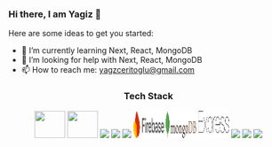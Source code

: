 ### Hi there, I am Yagiz 👋


Here are some ideas to get you started:

- 🌱 I’m currently learning Next, React, MongoDB
- 🤔 I’m looking for help with Next, React, MongoDB
- 📫 How to reach me: yagzceritoglu@gmail.com

<div align="center">
  <h3>Tech Stack</h3>
  <img width="55" height="49" src="https://raw.githubusercontent.com/gilbarbara/logos/master/logos/html-5.svg"/>
    <img width="55" height="49" src="https://raw.githubusercontent.com/gilbarbara/logos/master/logos/css-3.svg"/>
    
  <img width="55" src="https://raw.githubusercontent.com/gilbarbara/logos/master/logos/javascript.svg"/>
  <img width="55" src="https://raw.githubusercontent.com/gilbarbara/logos/master/logos/vue.svg"/>
  <img width="55" src="https://raw.githubusercontent.com/gilbarbara/logos/master/logos/react.svg"/>
  <img width="55" height="49" src="https://raw.githubusercontent.com/gilbarbara/logos/master/logos/firebase.svg"/>
  <img width="55" height="49" src="https://raw.githubusercontent.com/gilbarbara/logos/master/logos/mongodb.svg"/>
  <img width="55" height="49" src="https://raw.githubusercontent.com/gilbarbara/logos/master/logos/express.svg"/>
  <img width="55" src="https://raw.githubusercontent.com/gilbarbara/logos/master/logos/postgresql.svg"/>
  <img width="55" src="https://raw.githubusercontent.com/gilbarbara/logos/master/logos/fastify.svg"/>
  <img width="55" src="https://raw.githubusercontent.com/gilbarbara/logos/master/logos/next.svg"/>







